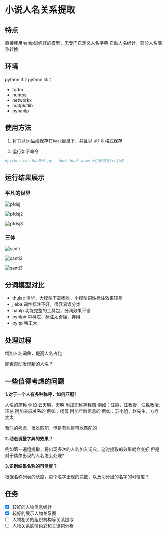 # 小说人名关系提取

## 特点

直接使用hanlp训练好的模型，无专门自定义人名字典
自动人名统计，部分人名简称转换

## 环境

python 3.7
python lib：

- tqdm
- numpy
- networkx
- matplotlib
- pyhanlp

## 使用方法

1. 将书以txt后缀保存在`book`目录下，并且以 utf-8 格式保存

2. 运行如下命令

```bash
#python run_HanNLP.py --book book_name #注意没有txt后缀
```

## 运行结果展示

### 平凡的世界

![pfdsj](HanNlp/readme/pfdsj.png)

![pfdsj2](HanNlp/readme/pfdsj2.png)

![pfdsj3](HanNlp/readme/pfdsj3.png)

### 三体

![santi](HanNlp/readme/santi.png)

![santi2](HanNlp/readme/santi2.png)

![santi3](HanNlp/readme/santi3.png)

## 分词模型对比

- thulac 清华，大模型下载困难，小模型词性标注效果较差
- jieba 词性标注不好，很容易误分类
- hanlp 功能完整的工具包，分词效果不错
- pynlpir 中科院，标注太奇怪，弃用
- pyltp 哈工大

## 处理过程

增加人名词典，提高人名占比

能否自动发现新的人名？

## 一些值得考虑的问题

**1.对于一个人有多种称呼，如何匹配?**

人名的简称 例如 云天明，天明
附加职称等称谓 例如：汪淼，汪教授，汪淼教授,汪总
附加亲戚关系的 例如：杨母
附加年龄信息的 例如：苏小姐，赵先生，方老太太

暂时的考虑：很难匹配，但是有些是可以匹配的

**2.动态调整字典的效果？**

例如第一遍粗提取，将出现多次的人名加入词典，这时提取的效果就会变好
但是对于偶尔出现的人名怎么处理?

**3.识别结果名称的可信度？**

根据名称列表的长度，每个名字出现的次数，以及切分出的名字的可信度？

## 任务

- [x] 较好的人物信息统计
- [x] 较好的展示人物关系图
- [ ] 人物相关的组织机构等关系提取
- [ ] 人物关系感情色彩和关键词分析
